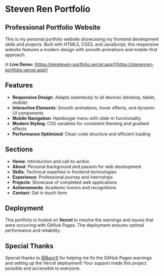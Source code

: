 # Steven Ren Portfolio

## Professional Portfolio Website

This is my personal portfolio website showcasing my frontend development skills and projects. Built with HTML5, CSS3, and JavaScript, this responsive website features a modern design with smooth animations and mobile-first approach.

🌐 **Live Demo:** [https://rensteven-portfolio.vercel.app/](https://stevenren-portfolio.vercel.app/)

## Features
- **Responsive Design**: Adapts seamlessly to all devices (desktop, tablet, mobile)
- **Interactive Elements**: Smooth animations, hover effects, and dynamic UI components
- **Mobile Navigation**: Hamburger menu with slide-in functionality
- **Modern Styling**: CSS variables for consistent theming and gradient effects
- **Performance Optimized**: Clean code structure and efficient loading

## Sections
- **Home**: Introduction and call-to-action
- **About**: Personal background and passion for web development
- **Skills**: Technical expertise in frontend technologies
- **Experience**: Professional journey and internships
- **Projects**: Showcase of completed web applications
- **Achievements**: Academic honors and recognitions
- **Contact**: Get in touch form

## Deployment
This portfolio is hosted on **Vercel** to resolve the warnings and issues that were occurring with GitHub Pages. The deployment ensures optimal performance and reliability.

## Special Thanks
Special thanks to [@BasirS](https://github.com/BasirS) for helping me fix the GitHub Pages warnings and setting up the Vercel deployment! Your support made this project possible and accessible to everyone.
